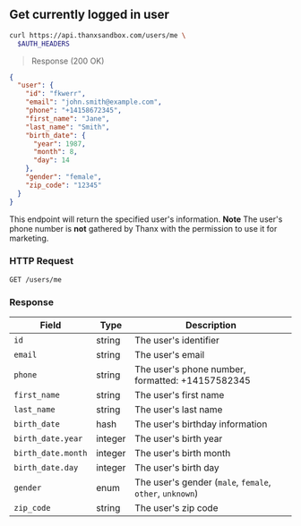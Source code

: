 ## Get currently logged in user

```bash
curl https://api.thanxsandbox.com/users/me \
  $AUTH_HEADERS
```

> Response (200 OK)

```json
{
  "user": {
    "id": "fkwerr",
    "email": "john.smith@example.com",
    "phone": "+14158672345",
    "first_name": "Jane",
    "last_name": "Smith",
    "birth_date": {
      "year": 1987,
      "month": 8,
      "day": 14
    },
    "gender": "female",
    "zip_code": "12345"
  }
}
```

This endpoint will return the specified user's information. **Note** The user's phone
number is **not** gathered by Thanx with the permission to use it for marketing.

### HTTP Request

`GET /users/me`

### Response

Field | Type | Description
----- | ---- | -----------
`id` | string | The user's identifier
`email` | string | The user's email
`phone` | string | The user's phone number, formatted: +14157582345
`first_name` | string | The user's first name
`last_name` | string | The user's last name
`birth_date` | hash | The user's birthday information
`birth_date.year` | integer | The user's birth year
`birth_date.month` | integer | The user's birth month
`birth_date.day` | integer | The user's birth day
`gender` | enum | The user's gender (`male`, `female`, `other`, `unknown`)
`zip_code` | string | The user's zip code
